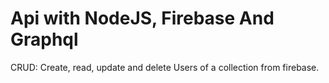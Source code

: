 # Api with NodeJS, Firebase And Graphql

CRUD: Create, read, update and delete Users of a collection from firebase.
